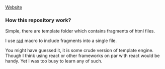 [Website](https://simoncreek.xyz)

### How this repository work?

Simple, there are template folder which contains fragments of html files.

I use [rad](https://github.com/simhyeon/r4d) macro to include fragments into a
single file.

You might have guessed it, it is some crude version of template engine. Though
I think using react or other frameworks on par with react would be handy. Yet I
was too busy to learn any of such.

